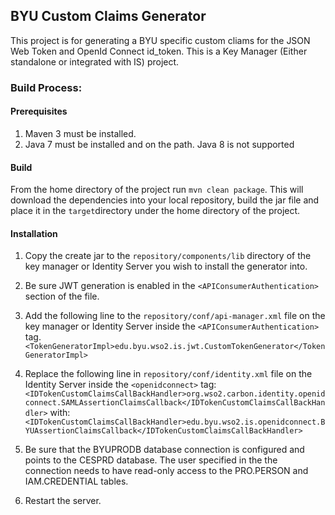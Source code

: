 ## BYU Custom Claims Generator

This project is for generating a BYU specific custom cliams for the JSON Web Token and OpenId Connect id_token.
This is a Key Manager (Either standalone or integrated with IS) project.

### Build Process:

#### Prerequisites

1. Maven 3 must be installed.
2. Java 7 must be installed and on the path. Java 8 is not supported

#### Build
From the home directory of the project run `mvn clean package`. This will download the dependencies into your local repository,
build the jar file and place it in the `target`directory under the home directory of the project.

#### Installation
1. Copy the create jar to the `repository/components/lib` directory of the key manager or Identity Server you wish to install
the generator into.

2. Be sure JWT generation is enabled in the `<APIConsumerAuthentication>` section of the file.

3. Add the following line to the `repository/conf/api-manager.xml` file on the key manager or Identity Server inside the
`<APIConsumerAuthentication>` tag.
`<TokenGeneratorImpl>edu.byu.wso2.is.jwt.CustomTokenGenerator</TokenGeneratorImpl>`

4. Replace the following line in `repository/conf/identity.xml` file on the Identity Server inside the `<openidconnect>` tag:
`<IDTokenCustomClaimsCallBackHandler>org.wso2.carbon.identity.openidconnect.SAMLAssertionClaimsCallback</IDTokenCustomClaimsCallBackHandler>`
with:
`<IDTokenCustomClaimsCallBackHandler>edu.byu.wso2.is.openidconnect.BYUAssertionClaimsCallback</IDTokenCustomClaimsCallBackHandler>`

5. Be sure that the BYUPRODB database connection is configured and points to the CESPRD database. The user specified in the
the connection needs to have read-only access to the PRO.PERSON and IAM.CREDENTIAL tables.

6. Restart the server.


